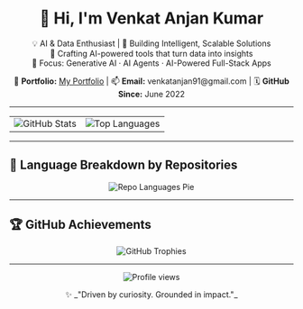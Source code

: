<h1 align="center">👋 Hi, I'm Venkat Anjan Kumar</h1>

<p align="center">
  💡 AI & Data Enthusiast | 🚀 Building Intelligent, Scalable Solutions <br>
  🔧 Crafting AI-powered tools that turn data into insights <br>
  🧠 Focus: Generative AI · AI Agents · AI-Powered Full-Stack Apps <br>
</p>

<p align="center">
  🔗 <strong>Portfolio:</strong> <a href="https://my-portfolio-eight-nu-18.vercel.app/">My Portfolio</a> |
  📫 <strong>Email:</strong> venkatanjan91@gmail.com |
  🗓️ <strong>GitHub Since:</strong> June 2022
</p>

---

<table align="center">
  <tr>
    <td>
      <img src="https://github-readme-stats.vercel.app/api?username=Venkatanjan91&show_icons=true&theme=algolia" alt="GitHub Stats" />
    </td>
    <td>
      <img src="https://github-readme-stats.vercel.app/api/top-langs/?username=Venkatanjan91&layout=compact&theme=vision-friendly-dark" alt="Top Languages" />
    </td>
  </tr>
</table>

---

## 🥧 Language Breakdown by Repositories

<p align="center">
  <img src="https://github-profile-summary-cards.vercel.app/api/cards/repos-per-language?username=Venkatanjan91&theme=tokyonight" alt="Repo Languages Pie" />
</p>

---

## 🏆 GitHub Achievements

<p align="center">
  <img src="https://github-profile-trophy.vercel.app/?username=Venkatanjan91&theme=monokai&margin-w=10&margin-h=10" alt="GitHub Trophies" />
</p>

---

<p align="center">
  <img src="https://komarev.com/ghpvc/?username=Venkatanjan91&color=brightgreen" alt="Profile views" />
</p>

<p align="center">
  ✨ _"Driven by curiosity. Grounded in impact."_
</p>
